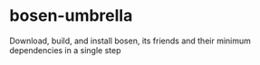 # bosen-umbrella
Download, build, and install bosen, its friends and their minimum dependencies in a single step 
